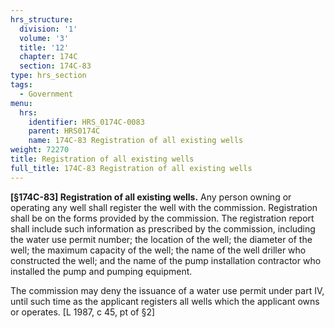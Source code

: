 ```yaml
---
hrs_structure:
  division: '1'
  volume: '3'
  title: '12'
  chapter: 174C
  section: 174C-83
type: hrs_section
tags:
  - Government
menu:
  hrs:
    identifier: HRS_0174C-0083
    parent: HRS0174C
    name: 174C-83 Registration of all existing wells
weight: 72270
title: Registration of all existing wells
full_title: 174C-83 Registration of all existing wells
---
```

**[§174C-83] Registration of all existing wells.** Any person owning or operating any well shall register the well with the commission. Registration shall be on the forms provided by the commission. The registration report shall include such information as prescribed by the commission, including the water use permit number; the location of the well; the diameter of the well; the maximum capacity of the well; the name of the well driller who constructed the well; and the name of the pump installation contractor who installed the pump and pumping equipment.

The commission may deny the issuance of a water use permit under part IV, until such time as the applicant registers all wells which the applicant owns or operates. [L 1987, c 45, pt of §2]